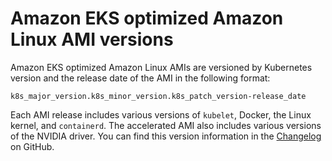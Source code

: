 # Amazon EKS optimized Amazon Linux AMI versions<a name="eks-linux-ami-versions"></a>

Amazon EKS optimized Amazon Linux AMIs are versioned by Kubernetes version and the release date of the AMI in the following format:

```
k8s_major_version.k8s_minor_version.k8s_patch_version-release_date
```

Each AMI release includes various versions of `kubelet`, Docker, the Linux kernel, and `containerd`\. The accelerated AMI also includes various versions of the NVIDIA driver\. You can find this version information in the [Changelog](https://github.com/awslabs/amazon-eks-ami/blob/main/CHANGELOG.md) on GitHub\.